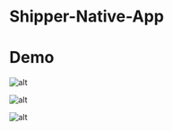 # Shipper-Native-App
# Demo

![alt](https://res.cloudinary.com/i-h-c-n-ng/image/upload/v1642990307/download_xp7zfl.png)

![alt](https://res.cloudinary.com/i-h-c-n-ng/image/upload/v1642990307/download_1_jxwgo0.png)

![alt](https://res.cloudinary.com/i-h-c-n-ng/image/upload/v1642990307/download_2_vbmi61.png)

